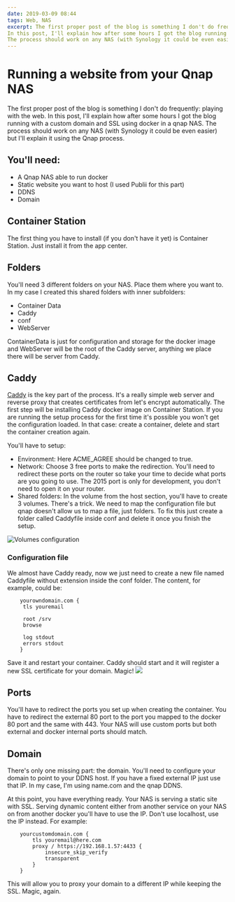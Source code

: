 ```yaml
---
date: 2019-03-09 08:44
tags: Web, NAS
excerpt: The first proper post of the blog is something I don't do frequently: playing with the web.
In this post, I'll explain how after some hours I got the blog running with a custom domain and SSL using docker in a qnap NAS.
The process should work on any NAS (with Synology it could be even easier) but I'll explain it using the Qnap process. 
---
```


# Running a website from your Qnap NAS

The first proper post of the blog is something I don't do frequently: playing with the web.
In this post, I'll explain how after some hours I got the blog running with a custom domain and SSL using docker in a qnap NAS.
The process should work on any NAS (with Synology it could be even easier) but I'll explain it using the Qnap process.

## You'll need:

- A Qnap NAS able to run docker
- Static website you want to host (I used Publii for this part)
- DDNS
- Domain

## Container Station

The first thing you have to install (if you don't have it yet) is Container Station. Just install it from the app center.

## Folders

You'll need 3 different folders on your NAS. Place them where you want to. In my case I created this shared folders with inner subfolders:

- Container Data
- Caddy
- conf
- WebServer

ContainerData is just for configuration and storage for the docker image and WebServer will be the root of the Caddy server, anything we place there will be server from Caddy.

## Caddy

[Caddy](https://caddyserver.com/) is the key part of the process. It's a really simple web server and reverse proxy that creates certificates from let's encrypt automatically. The first step will be installing Caddy docker image on Container Station. If you are running the setup process for the first time it's possible you won't get the configuration loaded. In that case: create a container, delete and start the container creation again.

You'll have to setup:

- Environment: Here ACME_AGREE should be changed to true.
- Network: Choose 3 free ports to make the redirection. You'll need to redirect these ports on the router so take your time to decide what ports are you going to use. The 2015 port is only for development, you don't need to open it on your router.
- Shared folders: In the volume from the host section, you'll have to create 3 volumes. There's a trick. We need to map the configuration file but qnap doesn't allow us to map a file, just folders. To fix this just create a folder called Caddyfile inside conf and delete it once you finish the setup.

![Volumes configuration](/content/images/2019/03/Captura-de-pantalla-2019-03-04-a-las-23.02.08-1.png)
### Configuration file

We almost have Caddy ready, now we just need to create a new file named Caddyfile without extension inside the conf folder. The content, for example, could be:

```
    yourowndomain.com {
     tls youremail
    
     root /srv
     browse
    
     log stdout
     errors stdout
    }
```

Save it and restart your container. Caddy should start and it will register a new SSL certificate for your domain. Magic!
![](/content/images/2019/03/giphy-1.gif)
## Ports

You'll have to redirect the ports you set up when creating the container. You have to redirect the external 80 port to the port you mapped to the docker 80 port and the same with 443. Your NAS will use custom ports but both external and docker internal ports should match.

## Domain

There's only one missing part: the domain. You'll need to configure your domain to point to your DDNS host. If you have a fixed external IP just use that IP. In my case, I'm using name.com and the qnap DDNS.

At this point, you have everything ready. Your NAS is serving a static site with SSL. Serving dynamic content either from another service on your NAS on from another docker you'll have to use the IP. Don't use localhost, use the IP instead. For example:

```
    yourcustomdomain.com {   
    	tls youremail@here.com   
    	proxy / https://192.168.1.57:4433 {     
    		insecure_skip_verify     
    		transparent   
    	}
    }
```

This will allow you to proxy your domain to a different IP while keeping the SSL. Magic, again.
